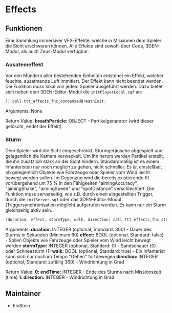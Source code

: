 # Effects

## Funktionen

Eine Sammlung immersiver VFX-Effekte, welche in Missionen dem Spieler die Sicht erschweren können.
Alle Effekte sind sowohl über Code, 3DEN-Modul, als auch Zeus-Modul verfügbar.

### Ausatemeffekt

Vor den Mündern aller bestehenden Einheiten entstehet ein Effekt, welcher feuchte, ausatmende Luft immitiert.
Der Effekt kann nicht beendet werden.
Die Funktion muss lokal von jedem Spieler ausgeführt werden.
Dazu bietet sich neben dem 3DEN-Editor-Modul die `initPlayerLocal.sqf` an:

```c++
[] call ttt_effects_fnc_condensedBreathInit;
```

Arguments:
None

Return Value:
**breathParticle:** OBJECT - Partikelgenarator (wird dieser gelöscht, endet der Effekt)

### Sturm

Dem Spieler wird die Sicht eingeschränkt, Sturmgeräusche abgespielt und gelegentlich die Kamera verwackelt. Um ihn herum werden Partikel erstellt, die ihn zusätzlich stark an der Sicht hindern.
Standardmäßig ist es einem Infanteristen nur noch möglich zu gehen, nicht schneller. Es ist einstellbar, ob gelegentlich Objekte wie Fahrzeuge oder Spieler vom Wind leicht bewegt werden sollen.
Im Gegenzug wird die bereits existierende KI vorübergehend um 75 % in den Fähigkeiten "aimingAccuracy", "aimingShake", "aimingSpeed" und "spotDistance" verschlechtert.
Die Funktion muss serverseitig, wie z.B. durch einen eingestellten Trigger, durch die `initServer.sqf` oder das 3DEN-Editor-Modul (Triggersynchronisation möglich) aufgerufen werden. Es kann nur ein Sturm gleichzeitig aktiv sein.

```c++
[duration, effect, stormType, walk, direction] call ttt_effects_fnc_stormInit;
```

Arguments:
**duration:** INTEGER (optional, Standard: 300) - Dauer des Sturms in Sekunden (Minimum 60)
**effect:** BOOL (optional, Standard: false) - Sollen Objekte wie Fahrzeuge oder Spieler vom Wind leicht bewegt werden
**stormType:** INTEGER (optional, Standard: 0) - Sandschauer (0) oder Schneesturm (1)
**walk:** BOOL (optional, Standard: true) - Ein Infanterist kann sich nur noch im Tempo "Gehen" fortbewegen
**direction:** INTEGER (optional, Standard: zufällig 360) - Windrichtung in Grad

Return Value:
**0: endTime:** INTEGER - Ende des Sturms nach Missionszeit (time)
**1: direction:** INTEGER - Windrichtung in Grad

## Maintainer

- EinStein
